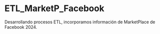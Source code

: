 # ETL_MarketP_Facebook
Desarrollando procesos ETL, incorporamos información de MarketPlace de Facebook 2024.

